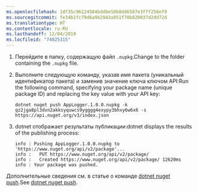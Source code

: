 ```yaml
---
ms.openlocfilehash: 1df35c96124584bddbe58b8dd6587e3fff256ef9
ms.sourcegitcommit: fe34b1fc79d6a9b2943a951f70b820037d2dd72d
ms.translationtype: HT
ms.contentlocale: ru-RU
ms.lasthandoff: 12/04/2019
ms.locfileid: "74825315"
---
```

1. <span data-ttu-id="1006a-101">Перейдите в папку, содержащую файл `.nupkg`.</span><span class="sxs-lookup"><span data-stu-id="1006a-101">Change to the folder containing the `.nupkg` file.</span></span>

1. <span data-ttu-id="1006a-102">Выполните следующую команду, указав имя пакета (уникальный идентификатор пакета) и заменив значение ключа ключом API:</span><span class="sxs-lookup"><span data-stu-id="1006a-102">Run the following command, specifying your package name (unique package ID) and replacing the key value with your API key:</span></span>

    ```dotnetcli
    dotnet nuget push AppLogger.1.0.0.nupkg -k qz2jga8pl3dvn2akksyquwcs9ygggg4exypy3bhxy6w6x6 -s https://api.nuget.org/v3/index.json
    ```

1. <span data-ttu-id="1006a-103">dotnet отображает результаты публикации:</span><span class="sxs-lookup"><span data-stu-id="1006a-103">dotnet displays the results of the publishing process:</span></span>

    ```output
    info : Pushing AppLogger.1.0.0.nupkg to 'https://www.nuget.org/api/v2/package'...
    info :   PUT https://www.nuget.org/api/v2/package/
    info :   Created https://www.nuget.org/api/v2/package/ 12620ms
    info : Your package was pushed.
    ```

<span data-ttu-id="1006a-104">Дополнительные сведения см. в статье о команде [dotnet nuget push](/dotnet/core/tools/dotnet-nuget-push).</span><span class="sxs-lookup"><span data-stu-id="1006a-104">See [dotnet nuget push](/dotnet/core/tools/dotnet-nuget-push).</span></span>
